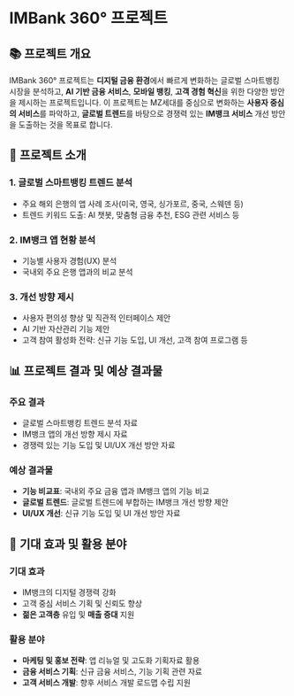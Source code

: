 # IMBank 360° 프로젝트

## 📚 프로젝트 개요

IMBank 360° 프로젝트는 **디지털 금융 환경**에서 빠르게 변화하는 글로벌 스마트뱅킹 시장을 분석하고, **AI 기반 금융 서비스**, **모바일 뱅킹**, **고객 경험 혁신**을 위한 다양한 방안을 제시하는 프로젝트입니다. 이 프로젝트는 MZ세대를 중심으로 변화하는 **사용자 중심의 서비스**를 파악하고, **글로벌 트렌드**를 바탕으로 경쟁력 있는 **IM뱅크 서비스** 개선 방안을 도출하는 것을 목표로 합니다.

## 📝 프로젝트 소개

### 1. **글로벌 스마트뱅킹 트렌드 분석**

* 주요 해외 은행의 앱 사례 조사(미국, 영국, 싱가포르, 중국, 스웨덴 등)
* 트렌드 키워드 도출: AI 챗봇, 맞춤형 금융 추천, ESG 관련 서비스 등

### 2. **IM뱅크 앱 현황 분석**

* 기능별 사용자 경험(UX) 분석
* 국내외 주요 은행 앱과의 비교 분석

### 3. **개선 방향 제시**

* 사용자 편의성 향상 및 직관적 인터페이스 제안
* AI 기반 자산관리 기능 제안
* 고객 참여 활성화 전략: 신규 기능 도입, UI 개선, 고객 참여 프로그램 등

## 📊 프로젝트 결과 및 예상 결과물

### 주요 결과

* 글로벌 스마트뱅킹 트렌드 분석 자료
* IM뱅크 앱의 개선 방향 제시 자료
* 경쟁력 있는 기능 도입 및 UI/UX 개선 방안 자료

### 예상 결과물

* **기능 비교표**: 국내외 주요 금융 앱과 IM뱅크 앱의 기능 비교
* **글로벌 트렌드**: 글로벌 트렌드에 부합하는 IM뱅크 개선 방향 제안
* **UI/UX 개선**: 신규 기능 도입 및 UI 개선 방안 자료

## 🎯 기대 효과 및 활용 분야

### 기대 효과

* IM뱅크의 디지털 경쟁력 강화
* 고객 중심 서비스 기획 및 신뢰도 향상
* **젊은 고객층** 유입 및 **매출 증대** 지원

### 활용 분야

* **마케팅 및 홍보 전략**: 앱 리뉴얼 및 고도화 기획자료 활용
* **금융 서비스 기획**: 신규 금융 서비스, 기능 기획 관련 자료
* **고객 서비스 개발**: 향후 서비스 개발 로드맵 수립 지원
